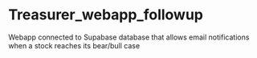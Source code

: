 # Treasurer_webapp_followup
Webapp connected to Supabase database that allows email notifications when a stock reaches its bear/bull case
